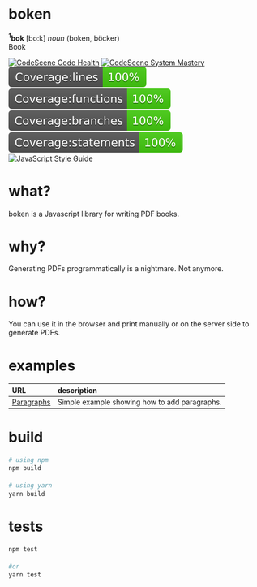 # boken

**<sup>1</sup>bok** [bo:k] _noun_ (boken, böcker)  
Book

[![CodeScene Code Health](https://codescene.io/projects/29133/status-badges/code-health)](https://codescene.io/projects/29133)
[![CodeScene System Mastery](https://codescene.io/projects/29133/status-badges/system-mastery)](https://codescene.io/projects/29133)
![Coverage: lines](img/badge-lines.svg)
![Coverage: functions](img/badge-functions.svg)
![Coverage: branches](img/badge-branches.svg)
![Coverage: statements](img/badge-statements.svg)
[![JavaScript Style Guide](https://img.shields.io/badge/code_style-standard-brightgreen.svg)](https://standardjs.com)

# what?

boken is a Javascript library for writing PDF books.

# why?

Generating PDFs programmatically is a nightmare. Not anymore.

# how?

You can use it in the browser and print manually or on the server side to generate PDFs.

# examples

| URL                                                                                   | description                                   |
|:--------------------------------------------------------------------------------------|:----------------------------------------------|
| [Paragraphs](https://empear-analytics.github.io/boken/examples/paragraphs/index.html) | Simple example showing how to add paragraphs. |

# build

```bash
# using npm
npm build

# using yarn
yarn build
```

# tests

```bash
npm test

#or
yarn test 
```
